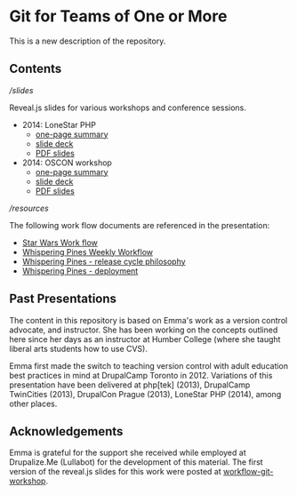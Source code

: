 Git for Teams of One or More
=====================

This is a new description of the repository.


## Contents

*/slides*

Reveal.js slides for various workshops and conference sessions.

- 2014: LoneStar PHP
  - [one-page summary](slides/slides/session-lonestarphp-strategy.md)
  - [slide deck](http://emmajane.github.io/gitforteams/slides/slides/session-lonestar.html)
  - [PDF slides](http://emmajane.github.io/gitforteams/handouts/slides-gitforteams-lonestarphp.pdf)
- 2014: OSCON workshop
  - [one-page summary](slides/slides/workshop-oscon-gitforteams.md)
  - [slide deck](http://emmajane.github.io/gitforteams/slides/slides/workshop-oscon.html)
  - [PDF slides](http://emmajane.github.io/gitforteams/handouts/slides-gitforteams-oscon.pdf)

*/resources*

The following work flow documents are referenced in the presentation:

- [Star Wars Work flow](resources/workflow-sample-starwars.md)
- [Whispering Pines Weekly Workflow](resources/workflow-sample-whisperingpines-code.md)
- [Whispering Pines - release cycle philosophy](resources/workflow-sample-whisperingpines-releasecycle.md)
- [Whispering Pines - deployment](resources/workflow-sample-whisperingpines-deployment.md)

## Past Presentations

The content in this repository is based on Emma's work as a
version control advocate, and instructor. She has been working
on the concepts outlined here since her days as an instructor at
Humber College (where she taught liberal arts
students how to use CVS).

Emma first made the switch to teaching version control with
adult education best practices in mind at DrupalCamp Toronto in
2012. Variations of this presentation have been delivered at 
php[tek] (2013), DrupalCamp TwinCities (2013), DrupalCon Prague 
(2013), LoneStar PHP (2014), among other places.

## Acknowledgements

Emma is grateful for the support she received while employed at
Drupalize.Me (Lullabot) for the development of this material.
The first version of the reveal.js slides for this work were posted
at [workflow-git-workshop](https://github.com/DrupalizeMe/workflow-git-workshop).
